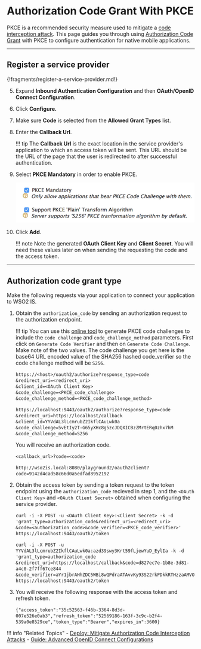 # Authorization Code Grant With PKCE

PKCE is a recommended security measure used to mitigate a [code interception attack](../../../deploy/mitigate-attacks/mitigate-authorization-code-interception-attacks/). 
This page guides you through using [Authorization Code Grant](../../../references/concepts/authorization/authorization-code-grant/) with PKCE 
to configure authentication for native mobile applications.

----

## Register a service provider

{!fragments/register-a-service-provider.md!}

5. Expand **Inbound Authentication Configuration** and then **OAuth/OpenID Connect Configuration**. 

6. Click **Configure.**   

7. Make sure **Code** is selected from the **Allowed Grant Types** list.
        
8. Enter the **Callback Url**.

    !!! tip
        The **Callback Url** is the exact location in the service provider's application to which an access token will 
        be sent. This URL should be the URL of the page that the user is redirected to after successful authentication.

9. Select **PKCE Mandatory** in order to enable PKCE. 

    ![enable-pkce](../../assets/img/guides/enable-pkce.png)
           
10. Click **Add**. 

    !!! note
        Note the generated **OAuth Client Key** and **Client Secret**. You will need these values later on when sending 
        the requesting the code and the access token.

----

## Authorization code grant type

Make the following requests via your application to connect your application to WSO2 IS. 

1. Obtain the `authorization_code` by sending an authorization request to the authorization endpoint. 

    !!! tip
        You can use this [online tool](https://tonyxu-io.github.io/pkce-generator/) to generate PKCE code challenges to include the `code challenge` and `code_challenge_method` parameters. 
        First click on `Generate Code Verifier` and then on `Generate Code Challenge`. 
        Make note of the two values. The code challenge you get here is the base64 URL encoded value of the SHA256 hashed code_verifier so the code challenge method will be `S256`.

    ```tab="Request Format"
    https://<host>/oauth2/authorize?response_type=code
    &redirect_uri=<redirect_uri>
    &client_id=<OAuth Client Key>
    &code_challenge=<PKCE_code_challenge>
    &code_challenge_method=<PKCE_code_challenge_method>
    ```

    ```tab="Sample Request"
    https://localhost:9443/oauth2/authorize?response_type=code
    &redirect_uri=https://localhost/callback
    &client_id=YYVdAL3lLcmrubZ2IkflCAuLwk0a
    &code_challenge=5vEtIy2T-G65yXHc8g5zcJDQXICBzZMrtERq0zhx7hM
    &code_challenge_method=S256
    ```
    
    You will receive an authorization code. 
    
    ```tab="Response Format"
    <callback_url>?code=<code>
    ```
        
    ```tab="Sample Response"
    http://wso2is.local:8080/playground2/oauth2client?code=9142d4cad58c66d0a5edfad8952192
    ```
    
2. Obtain the access token by sending a token request to the token endpoint using the `authorization_code` recieved in step 1, and the `<OAuth Client Key>` and `<OAuth Client Secret>` obtained when configuring the service provider.

    ```tab="Request Format"
    curl -i -X POST -u <OAuth Client Key>:<Client Secret> -k -d 
    'grant_type=authorization_code&redirect_uri=<redirect_uri>
    &code=<authorization_code>&code_verifier=<PKCE_code_verifier>' 
    https://localhost:9443/oauth2/token
    ```

    ```tab="Sample Request"
    curl -i -X POST -u YYVdAL3lLcmrubZ2IkflCAuLwk0a:azd39swy3Krt59fLjewYuD_EylIa -k -d 
    'grant_type=authorization_code
    &redirect_uri=https://localhost/callback&code=d827ec7e-1b8e-3d81-a4c0-2f7ff67ce844
    &code_verifier=aYr1jbrAHhZDC5WBi8wQPdraATAvvKy93S22rkPDkkRTHzzaAMVOJ5MHgRPgoKf8xDBJPE08'
    https://localhost:9443/oauth2/token
    ```
    
3. You will receive the following response with the access token and refresh token.

    ```
    {"access_token":"35c52563-f46b-3364-8d3d-007e526e0ab3","refresh_token":"52569186-163f-3c9c-b2f4-539a0e8529ce","token_type":"Bearer","expires_in":3600}
    ```
    
!!! info "Related Topics"
    - [Deploy: Mitigate Authorization Code Interception Attacks](../../../deploy/mitigate-attacks/mitigate-authorization-code-interception-attacks/)
    - [Guide: Advanced OpenID Connect Configurations](../../login/oauth-app-config-advanced)
    
